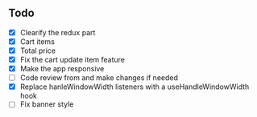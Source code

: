 ## Todo

- [x] Clearify the redux part
- [x] Cart items
- [x] Total price
- [x] Fix the cart update item feature
- [x] Make the app responsive
- [ ] Code review from and make changes if needed
- [x] Replace hanleWindowWidth listeners with a useHandleWindowWidth hook
- [ ] Fix banner style
